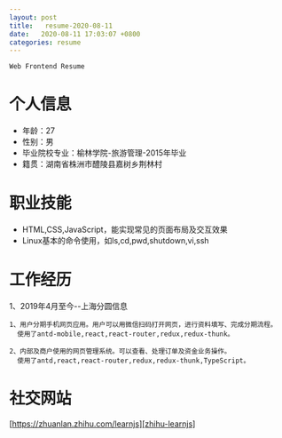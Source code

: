 ```yaml
---
layout: post
title:   resume-2020-08-11
date:   2020-08-11 17:03:07 +0800
categories: resume
---
```

`Web Frontend Resume` 

# 个人信息
*  年龄：27
*  性别：男
*  毕业院校专业：榆林学院-旅游管理-2015年毕业
*  籍贯：湖南省株洲市醴陵县嘉树乡荆林村

# 职业技能
*  HTML,CSS,JavaScript，能实现常见的页面布局及交互效果
*  Linux基本的命令使用，如ls,cd,pwd,shutdown,vi,ssh

# 工作经历
1、2019年4月至今--上海分圆信息

    1、用户分期手机网页应用。用户可以用微信扫码打开网页，进行资料填写、完成分期流程。
      使用了antd-mobile,react,react-router,redux,redux-thunk。

    2、内部及商户使用的网页管理系统。可以查看、处理订单及资金业务操作。
      使用了antd,react,react-router,redux,redux-thunk,TypeScript。

# 社交网站
  [https://zhuanlan.zhihu.com/learnjs][zhihu-learnjs]

[zhihu-learnjs]:https://zhuanlan.zhihu.com/learnjs
